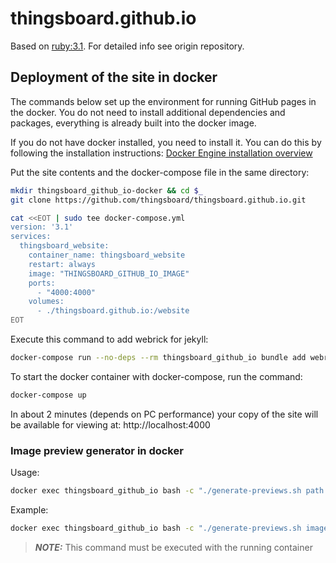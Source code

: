 # thingsboard.github.io

Based on [ruby:3.1](https://hub.docker.com/_/ruby). For detailed info see origin repository.

## Deployment of the site in docker

The commands below set up the environment for running GitHub pages in the docker. You do not need to install additional dependencies and packages, everything is already built into the docker image.

If you do not have docker installed, you need to install it. You can do this by following the installation instructions: [Docker Engine installation overview](https://docs.docker.com/engine/install/)

Put the site contents and the docker-compose file in the same directory:

```bash
mkdir thingsboard_github_io-docker && cd $_
git clone https://github.com/thingsboard/thingsboard.github.io.git

cat <<EOT | sudo tee docker-compose.yml
version: '3.1'
services:
  thingsboard_website:
    container_name: thingsboard_website
    restart: always
    image: "THINGSBOARD_GITHUB_IO_IMAGE"
    ports:
      - "4000:4000"
    volumes:
      - ./thingsboard.github.io:/website
EOT
```

Execute this command to add webrick for jekyll:
```bash
docker-compose run --no-deps --rm thingsboard_github_io bundle add webrick
```

To start the docker container with docker-compose, run the command:

```bash
docker-compose up
```

In about 2 minutes (depends on PC performance) your copy of the site will be available for viewing at: http://localhost:4000

### Image preview generator in docker

Usage:
```bash
docker exec thingsboard_github_io bash -c "./generate-previews.sh path file_mask*.png"

```

Example:
```bash
docker exec thingsboard_github_io bash -c "./generate-previews.sh images/solution-templates *.png"

```
> **_NOTE:_** This command must be executed with the running container